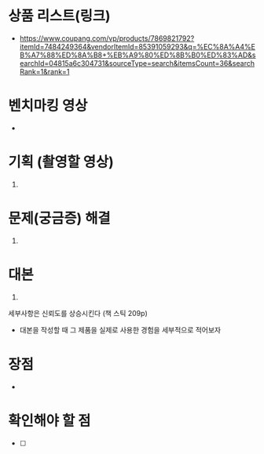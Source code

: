 # 상품 리스트(링크)
- https://www.coupang.com/vp/products/7869821792?itemId=7484249364&vendorItemId=85391059293&q=%EC%8A%A4%EB%A7%88%ED%8A%B8+%EB%A9%80%ED%8B%B0%ED%83%AD&searchId=04815a6c304731&sourceType=search&itemsCount=36&searchRank=1&rank=1

# 벤치마킹 영상
- 

# 기획 (촬영할 영상)
1. 


# 문제(궁금증) 해결
1. 

# 대본
1. 


세부사항은 신뢰도를 상승시킨다 (책 스틱 209p)
- 대본을 작성할 때 그 제품을 실제로 사용한 경험을 세부적으로 적어보자

# 장점
- 


# 확인해야 할 점
- [ ] 